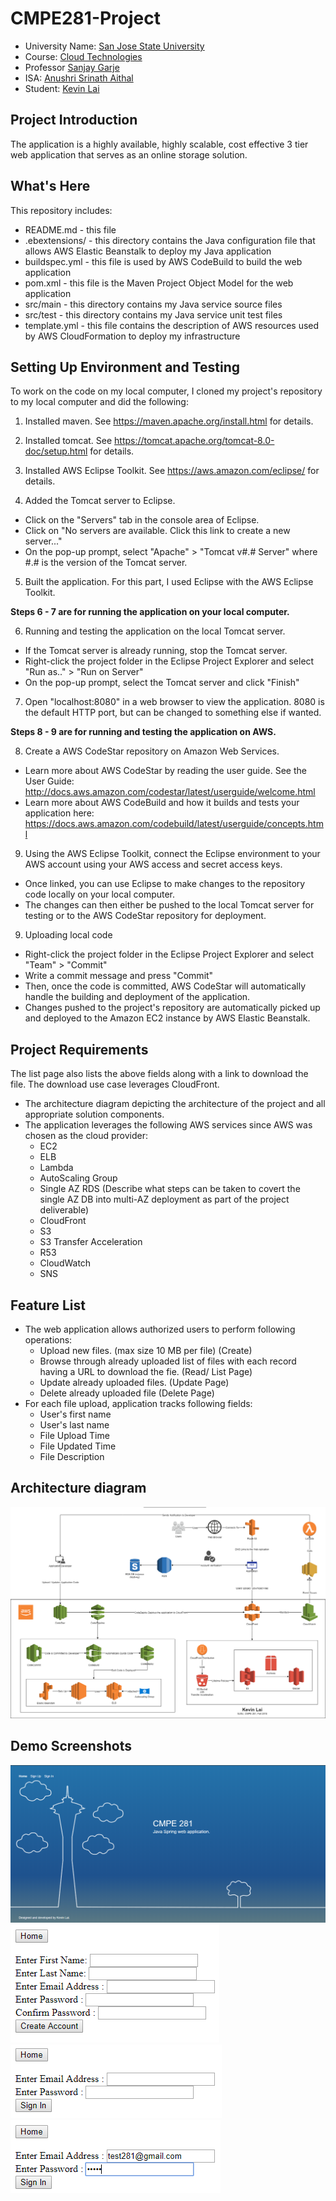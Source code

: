 # CMPE281-Project

* University Name: [San Jose State University](http://www.sjsu.edu/)
* Course: [Cloud Technologies](http://info.sjsu.edu/web-dbgen/catalog/courses/CMPE281.html)
* Professor [Sanjay Garje](https://www.linkedin.com/in/sanjaygarje/)
* ISA: [Anushri Srinath Aithal](https://www.linkedin.com/in/anushri-aithal/)
* Student: [Kevin Lai](www.linkedin.com/in/kevinlai247)

## Project Introduction
The application is a highly available, highly scalable, cost effective 3 tier web application that serves as an online storage solution.

## What's Here

This repository includes:

* README.md - this file
* .ebextensions/ - this directory contains the Java configuration file that
  allows AWS Elastic Beanstalk to deploy my Java application
* buildspec.yml - this file is used by AWS CodeBuild to build the web
  application
* pom.xml - this file is the Maven Project Object Model for the web application
* src/main - this directory contains my Java service source files
* src/test - this directory contains my Java service unit test files
* template.yml - this file contains the description of AWS resources used by AWS
  CloudFormation to deploy my infrastructure


## Setting Up Environment and Testing

To work on the code on my local computer, I cloned my project's repository to my local computer and did the following:

1. Installed maven.  See https://maven.apache.org/install.html for details.

2. Installed tomcat.  See https://tomcat.apache.org/tomcat-8.0-doc/setup.html for
   details.

3. Installed AWS Eclipse Toolkit. See https://aws.amazon.com/eclipse/ for details.

4. Added the Tomcat server to Eclipse.
  * Click on the "Servers" tab in the console area of Eclipse.
  * Click on "No servers are available. Click this link to create a new server..."
  * On the pop-up prompt, select "Apache" > "Tomcat v#.# Server" where #.# is the version of the Tomcat server.

5. Built the application. For this part, I used Eclipse with the AWS Eclipse Toolkit.

**Steps 6 - 7 are for running the application on your local computer.**

6. Running and testing the application on the local Tomcat server.
  * If the Tomcat server is already running, stop the Tomcat server.
  * Right-click the project folder in the Eclipse Project Explorer and select "Run as.." > "Run on Server"
  * On the pop-up prompt, select the Tomcat server and click "Finish"

7. Open "localhost:8080" in a web browser to view the application. 8080 is the default HTTP port, but can be changed to something else if wanted.

**Steps 8 - 9 are for running and testing the application on AWS.**

8. Create a AWS CodeStar repository on Amazon Web Services.
  * Learn more about AWS CodeStar by reading the user guide. See the User Guide: http://docs.aws.amazon.com/codestar/latest/userguide/welcome.html
  * Learn more about AWS CodeBuild and how it builds and tests your application here: https://docs.aws.amazon.com/codebuild/latest/userguide/concepts.html

9. Using the AWS Eclipse Toolkit, connect the Eclipse environment to your AWS account using your AWS access and secret access keys.
  * Once linked, you can use Eclipse to make changes to the repository code locally on your local computer.
  *	The changes can then either be pushed to the local Tomcat server for testing or to the AWS CodeStar repository for deployment.

9. Uploading local code
  * Right-click the project folder in the Eclipse Project Explorer and select "Team" > "Commit"
  * Write a commit message and press "Commit"
  * Then, once the code is committed, AWS CodeStar will automatically handle the building and deployment of the application.
  * Changes pushed to the project's repository are automatically picked up and deployed
  to the Amazon EC2 instance by AWS Elastic Beanstalk.

## Project Requirements
The list page also lists the above fields along with a link to download the file. The download use case leverages CloudFront.
* The architecture diagram depicting the architecture of the project and all appropriate solution components.
* The application leverages the following AWS services since AWS was chosen as the cloud provider:
  * EC2
  * ELB
  * Lambda
  * AutoScaling Group
  * Single AZ RDS (Describe what steps can be taken to covert the single AZ DB into multi-AZ deployment as part of the project deliverable)
  * CloudFront
  * S3
  * S3 Transfer Acceleration
  * R53
  * CloudWatch
  * SNS

## Feature List
* The web application allows authorized users to perform following operations:
  * Upload new files. (max size 10 MB per file) (Create)
  * Browse through already uploaded list of files with each record having a URL to download the fie. (Read/ List Page)
  * Update already uploaded files. (Update Page)
  * Delete already uploaded file (Delete Page)
* For each file upload, application tracks following fields:
  * User's first name
  * User's last name
  * File Upload Time
  * File Updated Time
  * File Description

## Architecture diagram
![Architecture Diagram](https://github.com/Kevin-Lai/cmpe281-project-kevinlai/blob/master/images/cmpe281_project1_architecture_kevinlai.png)

## Demo Screenshots
![Home Page](https://github.com/Kevin-Lai/cmpe281-project-kevinlai/blob/master/images/cmpe281-project-homepage.png)
![Sign Up Page](https://github.com/Kevin-Lai/cmpe281-project-kevinlai/blob/master/images/cmpe281-project-signup.png)
![Sign In Page](https://github.com/Kevin-Lai/cmpe281-project-kevinlai/blob/master/images/cmpe281-project-signin.png)
![User Sign In](https://github.com/Kevin-Lai/cmpe281-project-kevinlai/blob/master/images/cmpe281-project-signin-user-input.png)